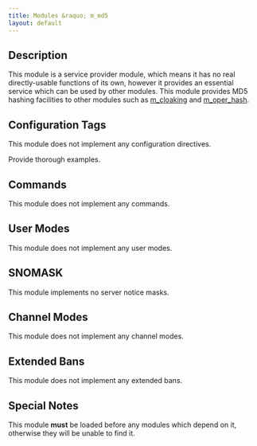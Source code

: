 ```yaml
---
title: Modules &raquo; m_md5
layout: default
---
```


## Description

This module is a service provider module, which means it has no real directly-usable functions of its own, however it 
provides an essential service which can be used by other modules. This module provides MD5 hashing facilities to other 
modules such as [m_cloaking](cloaking.md) and [m_oper_hash](oper_hash.md). 

## Configuration Tags

This module does not implement any configuration directives.

Provide thorough examples.

## Commands

This module does not implement any commands.

## User Modes

This module does not implement any user modes.

## SNOMASK

This module implements no server notice masks.

## Channel Modes

This module does not implement any channel modes.

## Extended Bans

This module does not implement any extended bans.

## Special Notes

This module **must** be loaded before any modules which depend on it, otherwise they will be unable to find it. 
